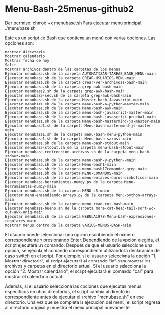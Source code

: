 # Menu-Bash-25menus-github2
Dar permiso:
chmod +x menubase.sh
Para ejecutar menu principal:
./menubase.sh

Este es un script de Bash que contiene un menú con varias opciones. Las opciones son:

    Mostrar directorio
    Mostrar calendario
    Mostrar fecha de hoy
    Salir
    Mostrar archivos dentro de las carpetas de los menus
    Ejecutar menubase.sh de la carpeta AUTOMATIZAR-TAREAS_BASH_MENU-main
    Ejecutar menubase.sh de la carpeta CREAR-USUARIOS-MENU-main
    Ejecutar menubase.sh de la carpeta crear-ver-archivoss-bash-main
    Ejecutar menubase.sh de la carpeta grep-awk-bash-main
    Ejecutar menubase2.sh de la carpeta grep-awk-bash-main
    Ejecutar menubase-sed.sh de la carpeta grep-awk-bash-main
    Ejecutar menubase.sh de la carpeta Master-bash-Javascript-main
    Ejecutar menubase.sh de la carpeta menu-bash-a-python-master-main
    Ejecutar menubase.sh de la carpeta Menu-bash-awk-main
    Ejecutar menubase.sh de la carpeta menu-bash-javascript-master-main
    Ejecutar menubase.sh de la carpeta menu-bash-javascript-prueba1-main
    Ejecutar menubase.sh de la carpeta Menu-bash-mastermind-js-master-main
    Ejecutar menubase1.sh de la carpeta Menu-bash-mastermind-js-master-main
    Ejecutar menubase1.sh de la carpeta menu-bash-menu-python-main
    Ejecutar menubase1.sh de la carpeta Menu-bash-sarosi-main
    Ejecutar menubase.sh de la carpeta menu-bash-stdout-main
    Ejecutar menubase-stdout.sh de la carpeta menu-bash-stdout-main
    Ejecutar menubase-redireccion-archivos.sh de la carpeta menu-bash-stdout-main
    Ejecutar menubase.sh de la carpeta menu-bash-y-python--main
    Ejecutar menubase.sh de la carpeta Menu-bash1-main
    Ejecutar menubase.sh de la carpeta menu-bash17comandos-grep-main
    Ejecutar menubase.sh de la carpeta MENU-COMANDOS-main
    Ejecutar menubase.sh de la carpeta menu-enlaces-duros-simbolicos-main
    Ejecutar menubase-herramientas-numpy.py de la carpeta Menu-herramientas-numpy-main
    Ejecutar menubase.sh de la carpeta MENU-LS-main
    Ejecutar menu-entendiendo-arrays.py de la carpeta Menu-python-arrays-main
    Ejecutar menubase.sh de la carpeta menu-read-cut-bash-main
    Ejecutar menubase-bueno.sh de la carpeta more-cat-head-tail-sort-wc-cut-awk-uniq-main
    Ejecutar menubase.sh de la carpeta NEBULA1978-Menu-bash-expresiones-regulares-main
    Mostrar menus dentro de la carpeta VARIOS-MENUS-BASH-main

El usuario puede seleccionar una opción escribiendo el número correspondiente y presionando Enter. 
Dependiendo de la opción elegida, el script ejecutará un comando. Después de que el usuario seleccione una opción, 
se ejecuta el comando correspondiente utilizando la declaración de caso switch en el script. Por ejemplo, si el usuario
selecciona la opción "1. Mostrar directorio", el script ejecutará el comando "ls" para mostrar los archivos y carpetas 
en el directorio actual. Si el usuario selecciona la opción "2. Mostrar calendario", el script ejecutará el comando "cal"
para mostrar el calendario actual.

Además, si el usuario selecciona las opciones que ejecutan menús específicos en otros directorios, el script cambia al 
directorio correspondiente antes de ejecutar el archivo "menubase.sh" en ese directorio. Una vez que se completa la 
ejecución del menú, el script regresa al directorio original y muestra el menú principal nuevamente.
